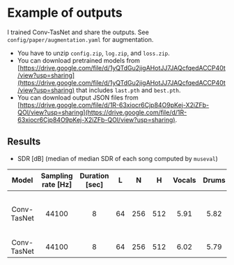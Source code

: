 # Example of outputs
I trained Conv-TasNet and share the outputs. See `config/paper/augmentation.yaml` for augmentation.
- You have to unzip `config.zip`, `log.zip`, and `loss.zip`.
- You can download pretrained models from [https://drive.google.com/file/d/1yQTdGu2jigAHotJJ7JAQcfqedACCP40t/view?usp=sharing](https://drive.google.com/file/d/1yQTdGu2jigAHotJJ7JAQcfqedACCP40t/view?usp=sharing) that includes `last.pth` and `best.pth`.
- You can download output JSON files from [https://drive.google.com/file/d/1R-63xiocr6Cjp84O9pKej-X2iZFb-QOl/view?usp=sharing](https://drive.google.com/file/d/1R-63xiocr6Cjp84O9pKej-X2iZFb-QOl/view?usp=sharing).

## Results
- SDR [dB] (median of median SDR of each song computed by `museval`)

| Model | Sampling rate [Hz] | Duration [sec] | L | N | H | Vocals | Drums | Bass | Other | Accompaniment | Average | Note |
| :---: | :---: | :---: | :---: | :---: | :---: | :---: | :---: | :---: | :---: | :---: | :---: | :---: |
| Conv-TasNet | 44100 | 8 | 64 | 256 | 512 | 5.91 | 5.82 | 5.38 | 3.51 | 11.85 | 5.16 | Epoch is chosen by validation loss. |
| Conv-TasNet | 44100 | 8 | 64 | 256 | 512 | 6.02 | 5.79 | 5.33 | 3.48 | 11.91 | 5.16 | After 100 epochs. |